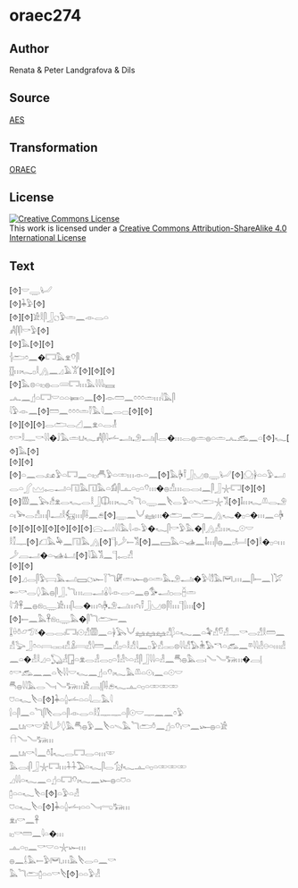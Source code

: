 # oraec274

## Author

Renata & Peter Landgrafova & Dils

## Source

[AES](https://github.com/simondschweitzer/aes)

## Transformation

[ORAEC](https://oraec.github.io/)

## License

<a rel="license" href="http://creativecommons.org/licenses/by-sa/4.0/"><img alt="Creative Commons License" style="border-width:0" src="https://i.creativecommons.org/l/by-sa/4.0/88x31.png" /></a><br />This work is licensed under a <a rel="license" href="http://creativecommons.org/licenses/by-sa/4.0/">Creative Commons Attribution-ShareAlike 4.0 International License</a>

## Text

[⯑]𓎟𓇾𓂦<br>
[⯑]𓇓𓅱[⯑]<br>
[⯑][⯑]𓀀𓎛𓋴𓃀𓐎𓅱𓏛𓈖𓁹𓂋𓏏<br>
𓀻𓋴𓋴𓎡𓅱[⯑]<br>
[⯑]𓅓[⯑][⯑]<br>
𓐪𓂧𓏌𓈖�𓉐𓅓𓁷𓄣𓋴<br>
𓊅𓏥𓆑𓊪𓎛𓂻𓈖𓈎𓄿𓀠[⯑][⯑][⯑]<br>
[⯑]𓅓𓊖𓏏𓏤𓊪𓐍𓂋𓄲𓉐𓏥𓅓𓇋𓇋𓇋𓏤𓈘<br>
𓂜𓈖𓊨𓏏𓉐𓎟𓏏𓏏𓍃𓏏𓈖[⯑]𓁹𓏠𓈖𓏌𓏌𓏌𓏛𓏥𓇋𓅓𓋴<br>
𓇋𓅱𓁹𓈖[⯑]𓏠𓈖𓏌𓏌𓏌𓏛𓌑𓅓𓇋𓈖𓂋𓊌[⯑][⯑]<br>
[⯑][⯑][⯑]𓂋𓂧𓂋𓊍𓈖𓁷𓏏𓂋𓁥<br>
𓏌𓎡𓎛𓊃𓎡𓇋𓇋�𓄙𓅓𓏛𓂓𓆑𓀻𓋴𓇋𓌡𓂝𓏤𓄂𓂝𓏤𓋴𓂋�𓏥𓂋𓐍𓏛𓐍𓏏𓏛𓂜𓃹𓈖𓏏[⯑]𓆑[⯑]𓅓[⯑]<br>
[⯑][⯑][⯑]𓏏𓈖𓂋𓃭𓅱𓏏𓉐𓈖𓏏𓏤𓊪𓄫𓅱𓏏𓏒𓏥𓁹𓏏𓈖[⯑]𓅓𓋄𓍋𓃀𓈋𓊖𓇾𓂦[⯑]𓈌𓋀𓏏𓏏𓅱𓂝𓂋𓏏𓂾𓈉𓉻𓂝𓏏𓉔𓅓𓉔𓅓𓏏𓀁𓋴𓊵𓏏𓊪𓏏𓄣𓏥�𓐍𓀭𓏥𓂋𓂋𓏤𓈖𓋴𓃀𓇼𓉐[⯑][⯑]<br>
[⯑]𓏃𓈖𓅂𓀲𓁷𓂋𓆑𓂋𓎛𓃀𓎳𓏥𓆑𓏌𓏤𓆓𓏏𓇾𓈖𓌸𓂋𓅱𓏏𓇫𓂧𓇼𓀢[⯑]𓄤𓏥𓆑𓌨𓂋𓄂𓏏𓏤𓅨𓂋𓀭𓏥𓋴𓂝𓎛𓃶𓏥𓋴𓌢𓈖𓂉[⯑]𓇾𓈖𓄋𓈐𓏥�𓂧𓈖𓂧𓈖𓂻𓆑�𓊪𓏏�𓏥𓈖𓏏𓋄<br>
[⯑][⯑][⯑][⯑][⯑][⯑][⯑]𓈍𓂝𓇋𓇋𓅓𓇋𓁹𓅱�𓆑𓋴𓎡𓅱𓅓�𓋴𓂻𓀭𓏥𓆑𓇳𓎟<br>
𓎛𓎿𓊃[⯑]𓆎𓅓𓅆𓈖𓉔𓅓𓂻[⯑]𓊹𓏤𓌳𓍿𓀢[⯑]𓈖𓈙𓅓𓏏𓊛𓈖𓄤𓏥𓋴𓐍𓈖𓊪𓂡[⯑]𓎛�𓊪𓏏𓏥𓌳𓐙𓂝�𓏏𓊛𓂞[⯑]𓇋𓄿𓀢𓈖𓊹𓉻𓀭<br>
[⯑][⯑][⯑]𓈎𓂋𓋴𓅱𓊬𓅓𓂝𓈙𓐎𓆱𓇅𓆓𓏞𓏛𓆱𓐍𓏏𓏛𓅓𓄂𓂝𓏤�𓅱𓇋𓀾𓅓𓋞𓈒𓏥𓈖𓋴𓍿𓈖𓌙𓅯𓄡𓎡𓂋𓆭𓅓𓐍𓋴𓃀𓈒𓆓𓏥𓐙𓂝𓏇𓇋𓁹𓂋𓏏𓈖𓐍𓅜𓂝𓊪𓂋𓐢𓏛<br>
𓇋𓀞𓋹𓈖𓐍𓁶𓊪𓇾𓀀𓏥𓋴𓂋�𓏥𓏌𓏤𓋄𓄂𓂝𓏥𓏌𓏤𓍋𓃀𓈋𓊖𓋴𓌉𓏥𓊹𓍛𓏥[⯑][⯑]𓍿𓈖𓅓𓋹𓁶𓊪𓇾𓅓�𓋴𓆓𓂧𓍿𓈖<br>
𓆼𓏐𓏊𓃿𓅿𓍱�𓂋𓂋𓏤𓉐𓏤𓇳𓀭𓏃𓈖𓏏𓋀𓅂𓄋𓈐𓈐𓈐𓀭𓆄𓏏𓆑𓈖𓏏𓅝𓀭𓎸𓀭𓊃𓎡𓂋𓀭𓎛𓏠𓈖𓀭𓅬𓃀𓏌𓏏𓇯𓋉𓏤𓀭𓏎𓇯𓀭𓇋𓏠𓈖𓀭𓊪𓏏𓎛𓀭𓇋𓈖𓊪𓅱𓀭𓋉𓊖𓇋𓇋𓀭𓅃𓇔𓅃𓎔𓏏𓃹𓈖𓎼𓇋𓇋𓁐𓇷𓏏𓏥𓁐𓈖𓏏�𓁐𓎛𓈎𓏏𓆏𓁐𓉗𓏏𓁷𓂋𓁐𓂋𓊪𓏏𓀾𓁐𓄼𓏏𓁐𓋴𓃀𓇋𓇋𓏏𓁐𓈖𓄪𓐍𓅓𓂋𓏤𓄏𓄏𓃒𓏥�𓐙𓊤<br>
𓏌𓎡𓃹𓈖𓈖𓏏𓌸𓇋𓇋𓎟𓆑𓈖𓊨𓏏𓄣𓏤𓆑𓅓𓌨𓏏𓇳𓏤𓈖𓏏𓇳𓎟<br>
𓄪𓐍𓇋𓇋𓅓𓂋𓄏𓏤𓄏𓃒𓏥𓀀𓐙𓊤𓋴𓌢𓂉𓆑𓊵𓏏𓊪𓏏𓏒𓏒𓏒<br>
𓈞𓏏𓆑𓌸𓏏[⯑]𓇓𓏏𓐬𓌡𓏏𓏏𓇋𓐛𓅓𓇋<br>
𓍛𓏏𓋴𓈖𓏏𓆓𓋴𓌸𓂋𓏏𓋴𓁹𓂋𓏏𓎛𓎿𓊃𓊃𓏏𓋴𓇳𓎟𓊃𓈖𓈖𓏌𓅱<br>
𓈖𓂓𓏤𓎡𓎟𓀀𓇋𓌳𓆭𓅓𓄪𓐍𓅱𓈖𓌸𓏏𓇫𓅓𓆓𓂧𓏊𓈖𓊨𓏏𓄣𓏤𓎡𓈖𓆱𓐍𓏏𓀀<br>
𓎅𓄏𓄏𓃒𓏥<br>
𓈖𓂓𓏤𓎡𓇋𓈖𓏊𓄤𓆑𓂋𓉐𓂋𓏏𓏥𓎱<br>
𓅓𓂋𓏤𓋴𓃀𓇼𓉐𓏥𓇑𓇑𓅐𓏏𓆑𓋴𓂋𓃩𓆑𓊵𓏏𓊪𓏏𓏒𓏒𓏒<br>
𓈎𓇋𓇋𓏏𓆑𓈖𓏏𓊨𓏏𓉐𓄣𓏤𓆑𓈖𓆱𓐍𓏏𓈞𓏏<br>
𓉺𓏏𓏏𓆑𓌸𓏏[⯑]𓏏𓅱𓏏𓁐<br>
𓈞𓏏𓆑𓌸𓏏[⯑]𓇓𓏏𓐬𓌡𓏤𓏏𓏏𓄏𓏤𓂸𓃒𓏥<br>
𓁷𓏤𓎡𓈖𓋹<br>
𓏤𓊪𓎡𓏠𓈖𓇋𓏏�𓏥<br>
𓊵𓏏𓊪𓈖𓎡𓎟𓏏𓇼𓆱𓏥<br>
𓐍𓈖𓌰𓅓𓍿𓅱𓋞𓈒𓏥𓅓𓌸𓂋𓏏𓈖𓎡<br>
𓅓𓆓𓂧𓉺𓏏𓏏𓎡𓌸[⯑]𓏏𓏏𓅱𓁐<br>
